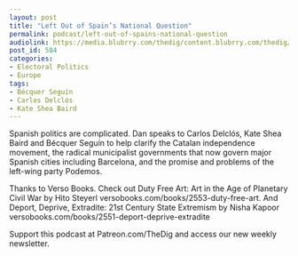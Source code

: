 ```yaml
---
layout: post
title: "Left Out of Spain’s National Question"
permalink: podcast/left-out-of-spains-national-question
audiolink: https://media.blubrry.com/thedig/content.blubrry.com/thedig/The_Dig_-_EP_116_-_Barcelona.mp3
post_id: 584
categories: 
- Electoral Politics
- Europe
tags: 
- Bécquer Seguín
- Carlos Delclós
- Kate Shea Baird
---
```


Spanish politics are complicated. Dan speaks to Carlos Delclós, Kate Shea Baird and Bécquer Seguín to help clarify the Catalan independence movement, the radical municipalist governments that now govern major Spanish cities including Barcelona, and the promise and problems of the left-wing party Podemos.

Thanks to Verso Books. Check out Duty Free Art: Art in the Age of Planetary Civil War by Hito Steyerl versobooks.com/books/2553-duty-free-art. And Deport, Deprive, Extradite: 21st Century State Extremism by Nisha Kapoor versobooks.com/books/2551-deport-deprive-extradite

Support this podcast at Patreon.com/TheDig and access our new weekly newsletter.
